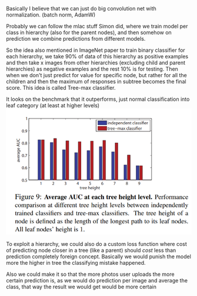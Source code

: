 Basically I believe that we can just do big convolution net with normalization. (batch norm, AdamW)

Probably we can follow the mlac stuff Simon did, where we train model per class in hierarchy (also for the parent nodes), and then somehow on prediction we combine predictions from different models.

So the idea also mentioned in ImageNet paper to train binary classifier for each hierarchy, we take 90% of data of this hierarchy as positive examples and then take x images from other hierarchies (excluding child and parent hierarchies) as negative examples and the rest 10% is for testing. Then when we don't just predict for value for specific node, but rather for all the children and then the maximum of responses in subtree becomes the final score. This idea is called Tree-max classifier.

It looks on the benchmark that it outperforms, just normal classification into leaf category (at least at higher levels)
![](assets/tree_level_acc.png)

To exploit a hierarchy, we could also do a custom loss function where cost of predicting node closer in a tree (like a parent) should _cost_ less than prediction completely foreign concept. Basically we would punish the model more the higher in tree the classifying mistake happened.

Also we could make it so that the more photos user uploads the more certain prediction is, as we would do prediction per image and average the class, that way the result we would get would be more certain
